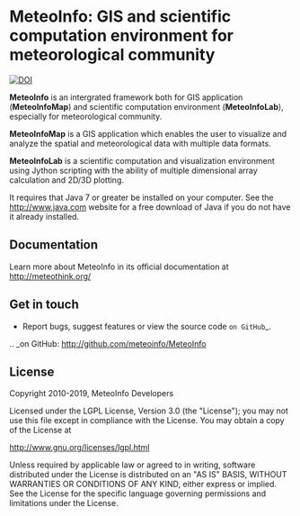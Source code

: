 MeteoInfo: GIS and scientific computation environment for meteorological community
==================================================================================

[![DOI](https://zenodo.org/badge/172686439.svg)](https://zenodo.org/badge/latestdoi/172686439)

**MeteoInfo** is an intergrated framework both for GIS application (**MeteoInfoMap**) and scientific computation environment (**MeteoInfoLab**), especially for meteorological community.

**MeteoInfoMap** is a GIS application which enables the user to visualize and analyze
the spatial and meteorological data with multiple data formats.
  
**MeteoInfoLab** is a scientific computation and visualization environment using Jython scripting with the 
ability of multiple dimensional array calculation and 2D/3D plotting.

It requires that Java 7 or greater be installed on your computer. See the
http://www.java.com website for a free download of Java if you do not have it
already installed.

Documentation
-------------

Learn more about MeteoInfo in its official documentation at http://meteothink.org/

Get in touch
------------

- Report bugs, suggest features or view the source code `on GitHub`_.

.. _on GitHub: http://github.com/meteoinfo/MeteoInfo

License
-------

Copyright 2010-2019, MeteoInfo Developers

Licensed under the LGPL License, Version 3.0 (the "License");
you may not use this file except in compliance with the License.
You may obtain a copy of the License at

  http://www.gnu.org/licenses/lgpl.html

Unless required by applicable law or agreed to in writing, software
distributed under the License is distributed on an "AS IS" BASIS,
WITHOUT WARRANTIES OR CONDITIONS OF ANY KIND, either express or implied.
See the License for the specific language governing permissions and
limitations under the License.

